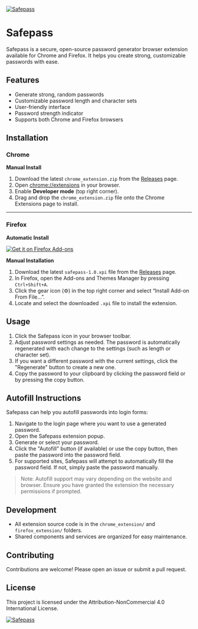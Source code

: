 [![Safepass](https://github.com/user-attachments/assets/065b62d0-397b-499d-bc0a-de9896ed8b69)](https://github.com/d3bvstack/Safepass)

# Safepass

Safepass is a secure, open-source password generator browser extension available for Chrome and Firefox. It helps you create strong, customizable passwords with ease.

## Features

- Generate strong, random passwords
- Customizable password length and character sets
- User-friendly interface
- Password strength indicator
- Supports both Chrome and Firefox browsers

## Installation

### Chrome

**Manual Install**

1. Download the latest `chrome_extension.zip` from the [Releases](https://github.com/d3bvstack/Safepass/releases) page.
2. Open [chrome://extensions](chrome://extensions) in your browser.
3. Enable **Developer mode** (top right corner).
4. Drag and drop the `chrome_extension.zip` file onto the Chrome Extensions page to install.

---

### Firefox

**Automatic Install**  

[![Get it on Firefox Add-ons](https://github.com/user-attachments/assets/0dd140e6-750d-4b1d-a658-95f2df9fc82c)](https://addons.mozilla.org/es-ES/firefox/addon/safepass/)

**Manual Installation**

1. Download the latest `safepass-1.0.xpi` file from the [Releases](https://github.com/d3bvstack/Safepass/releases) page.
2. In Firefox, open the Add-ons and Themes Manager by pressing `Ctrl+Shift+A`.
3. Click the gear icon (⚙️) in the top right corner and select “Install Add-on From File…”.
4. Locate and select the downloaded `.xpi` file to install the extension.

## Usage

1. Click the Safepass icon in your browser toolbar.
2. Adjust password settings as needed. The password is automatically regenerated with each change to the settings (such as length or character set).
3. If you want a different password with the current settings, click the "Regenerate" button to create a new one.
4. Copy the password to your clipboard by clicking the password field or by pressing the copy button.

## Autofill Instructions

Safepass can help you autofill passwords into login forms:

1. Navigate to the login page where you want to use a generated password.
2. Open the Safepass extension popup.
3. Generate or select your password.
4. Click the "Autofill" button (if available) or use the copy button, then paste the password into the password field.
5. For supported sites, Safepass will attempt to automatically fill the password field. If not, simply paste the password manually.

> Note: Autofill support may vary depending on the website and browser. Ensure you have granted the extension the necessary permissions if prompted.

## Development

- All extension source code is in the `chrome_extension/` and `firefox_extension/` folders.
- Shared components and services are organized for easy maintenance.

## Contributing

Contributions are welcome! Please open an issue or submit a pull request.

## License

This project is licensed under the Attribution-NonCommercial 4.0 International License.

[![Safepass](https://github.com/user-attachments/assets/065b62d0-397b-499d-bc0a-de9896ed8b69)](https://github.com/d3bvstack/Safepass)
